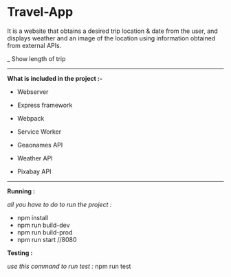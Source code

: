 # Travel-App


It is a website that obtains a desired trip location & date from the user, and displays weather and an image of the location using information obtained from external APIs.

_ Show length of trip
***
**What is included in the project :-**

- Webserver

- Express framework

- Webpack

- Service Worker

- Geaonames API

- Weather API

- Pixabay API


***
**Running :**

_all you have to do to run the project :_
- npm install
- npm run build-dev 
- npm run build-prod 
- npm run start //8080

**Testing :**

_use this command to run test :_
     npm run test



